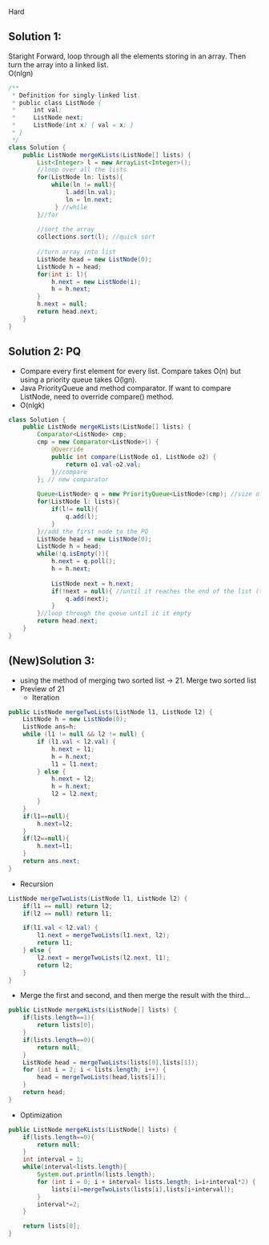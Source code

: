 Hard
## Solution 1:    
Staright Forward, loop through all the elements storing in an array. Then turn the array into a linked list.   
O(nlgn)   
```Java
/**
 * Definition for singly-linked list.
 * public class ListNode {
 *     int val;
 *     ListNode next;
 *     ListNode(int x) { val = x; }
 * }
 */
class Solution {
    public ListNode mergeKLists(ListNode[] lists) {
        List<Integer> l = new ArrayList<Integer>();
        //loop over all the lists
        for(ListNode ln: lists){
            while(ln != null){
                l.add(ln.val);
                ln = ln.next;
             } //while
        }//for
        
        //sort the array
        collections.sort(l); //quick sort
        
        //turn array into list
        ListNode head = new ListNode(0);
        ListNode h = head;
        for(int i: l){
            h.next = new ListNode(i);
            h = h.next;
        }
        h.next = null;
        return head.next;
    }
}
```

## Solution 2: PQ
* Compare every first element for every list. Compare takes O(n) but using a priority queue takes O(lgn).   
* Java PriorityQueue and method comparator. If want to compare ListNode, need to override compare() method.   
* O(nlgk)
```Java
class Solution {
    public ListNode mergeKLists(ListNode[] lists) {
        Comparator<ListNode> cmp;
        cmp = new Comparator<ListNode>() {  
            @Override
            public int compare(ListNode o1, ListNode o2) {
                return o1.val-o2.val;
            }//compare
        }; // new comparator
        
        Queue<ListNode> q = new PriorityQueue<ListNode>(cmp); //size of the PQ is k;
        for(ListNode l: lists){
            if(l!= null){
                q.add(l);
            }
        }//add the first node to the PQ
        ListNode head = new ListNode(0);
        ListNode h = head;
        while(!q.isEmpty()){
            h.next = q.poll(); 
            h = h.next;
            
            ListNode next = h.next; 
            if(!next = null){ //until it reaches the end of the list (the last node)
                q.add(next);
            }
        }//loop through the queue until it it empty
        return head.next;
    }
}
```

## (New)Solution 3: 
* using the method of merging two sorted list -> 21. Merge two sorted list
* Preview of 21   
  * Iteration
```Java
public ListNode mergeTwoLists(ListNode l1, ListNode l2) {
    ListNode h = new ListNode(0);
    ListNode ans=h;
    while (l1 != null && l2 != null) {
        if (l1.val < l2.val) {
            h.next = l1;
            h = h.next;
            l1 = l1.next;
        } else {
            h.next = l2;
            h = h.next;
            l2 = l2.next;
        }
    }
    if(l1==null){
        h.next=l2;
    }
    if(l2==null){
        h.next=l1;
    } 
    return ans.next;
}
```
  * Recursion
```Java
ListNode mergeTwoLists(ListNode l1, ListNode l2) {
    if(l1 == null) return l2;
    if(l2 == null) return l1;

    if(l1.val < l2.val) {
        l1.next = mergeTwoLists(l1.next, l2);
        return l1;
    } else {
        l2.next = mergeTwoLists(l2.next, l1);
        return l2;
    }
}
```
* Merge the first and second, and then merge the result with the third...
```Java
public ListNode mergeKLists(ListNode[] lists) {
    if(lists.length==1){
        return lists[0];
    }
    if(lists.length==0){
        return null;
    }
    ListNode head = mergeTwoLists(lists[0],lists[1]);
    for (int i = 2; i < lists.length; i++) {
        head = mergeTwoLists(head,lists[i]);
    }
    return head;
}
```
* Optimization
```Java
public ListNode mergeKLists(ListNode[] lists) {
    if(lists.length==0){
        return null;
    }
    int interval = 1;
    while(interval<lists.length){
        System.out.println(lists.length);
        for (int i = 0; i + interval< lists.length; i=i+interval*2) {
            lists[i]=mergeTwoLists(lists[i],lists[i+interval]);            
        }
        interval*=2;
    }

    return lists[0];
}
```
